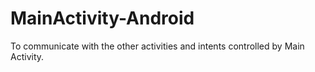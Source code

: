 # MainActivity-Android
To communicate with the other activities and intents controlled by Main Activity.
